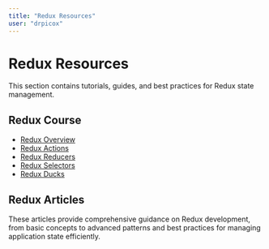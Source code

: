 ```yaml
---
title: "Redux Resources"
user: "drpicox"
---
```


# Redux Resources

This section contains tutorials, guides, and best practices for Redux state management.

## Redux Course

- [Redux Overview](/redux/redux-overview)
- [Redux Actions](/redux/actions)
- [Redux Reducers](/redux/reducers)
- [Redux Selectors](/redux/selectors)
- [Redux Ducks](/redux/ducks)

## Redux Articles

These articles provide comprehensive guidance on Redux development, from basic concepts to advanced patterns and best practices for managing application state efficiently.